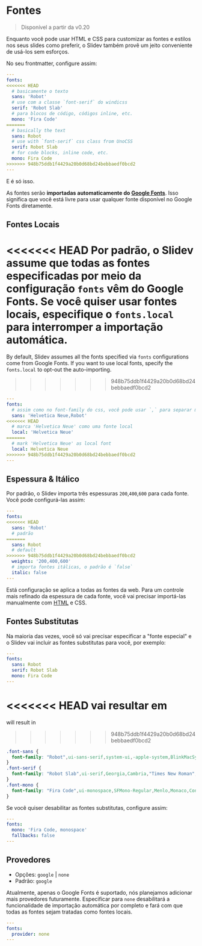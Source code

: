 # Fontes

> Disponível a partir da v0.20

Enquanto você pode usar HTML e CSS para customizar as fontes e estilos nos seus slides como preferir, o Slidev também provê um jeito conveniente de usá-los sem esforços.

No seu frontmatter, configure assim:

```yaml
---
fonts:
<<<<<<< HEAD
  # basicamente o texto
  sans: 'Robot'
  # use com a classe `font-serif` do windicss 
  serif: 'Robot Slab'
  # para blocos de código, códigos inline, etc.
  mono: 'Fira Code'
=======
  # basically the text
  sans: Robot
  # use with `font-serif` css class from UnoCSS
  serif: Robot Slab
  # for code blocks, inline code, etc.
  mono: Fira Code
>>>>>>> 948b75ddb1f4429a20b0d68bd24bebbaedf0bcd2
---
```

E é só isso.

As fontes serão **importadas automaticamente do [Google Fonts](https://fonts.google.com/)**. Isso significa que você está livre para usar qualquer fonte disponível no Google Fonts diretamente.

## Fontes Locais

<<<<<<< HEAD
Por padrão, o Slidev assume que todas as fontes especificadas por meio da configuração `fonts` vêm do Google Fonts. Se você quiser usar fontes locais, especifique o `fonts.local` para interromper a importação automática.
=======
By default, Slidev assumes all the fonts specified via `fonts` configurations come from Google Fonts. If you want to use local fonts, specify the `fonts.local` to opt-out the auto-importing.
>>>>>>> 948b75ddb1f4429a20b0d68bd24bebbaedf0bcd2

```yaml
---
fonts:
  # assim como no font-family do css, você pode usar `,` para separar múltiplas como substitutas
  sans: 'Helvetica Neue,Robot'
<<<<<<< HEAD
  # marca 'Helvetica Neue' como uma fonte local
  local: 'Helvetica Neue'
=======
  # mark 'Helvetica Neue' as local font
  local: Helvetica Neue
>>>>>>> 948b75ddb1f4429a20b0d68bd24bebbaedf0bcd2
---
```

## Espessura & Itálico

Por padrão, o Slidev importa três espessuras `200`,`400`,`600` para cada fonte. Você pode configurá-las assim:

```yaml
---
fonts:
<<<<<<< HEAD
  sans: 'Robot'
  # padrão
=======
  sans: Robot
  # default
>>>>>>> 948b75ddb1f4429a20b0d68bd24bebbaedf0bcd2
  weights: '200,400,600'
  # importa fontes itálicas, o padrão é `false`
  italic: false
---
```

Está configuração se aplica a todas as fontes da web. Para um controle mais refinado da espessura de cada fonte, você vai precisar importá-las manualmente com [HTML](/custom/directory-structure.html#index-html) e CSS.

## Fontes Substitutas

Na maioria das vezes, você só vai precisar especificar a "fonte especial" e o Slidev vai incluir as fontes substitutas para você, por exemplo:

```yaml
---
fonts:
  sans: Robot
  serif: Robot Slab
  mono: Fira Code
---
```

<<<<<<< HEAD
vai resultar em
=======
will result in

<!-- eslint-skip -->
>>>>>>> 948b75ddb1f4429a20b0d68bd24bebbaedf0bcd2

```css
.font-sans {
  font-family: "Robot",ui-sans-serif,system-ui,-apple-system,BlinkMacSystemFont,"Segoe UI",Roboto,"Helvetica Neue",Arial,"Noto Sans",sans-serif,"Apple Color Emoji","Segoe UI Emoji","Segoe UI Symbol","Noto Color Emoji";
}
.font-serif {
  font-family: "Robot Slab",ui-serif,Georgia,Cambria,"Times New Roman",Times,serif;
}
.font-mono {
  font-family: "Fira Code",ui-monospace,SFMono-Regular,Menlo,Monaco,Consolas,"Liberation Mono","Courier New",monospace;
}
```

Se você quiser desabilitar as fontes substitutas, configure assim:

```yaml
---
fonts:
  mono: 'Fira Code, monospace'
  fallbacks: false
---
```

## Provedores

- Opções: `google` | `none`
- Padrão: `google`

Atualmente, apenas o Google Fonts é suportado, nós planejamos adicionar mais provedores futuramente. Especificar para `none` desabilitará a funcionalidade de importação automática por completo e fará com que todas as fontes sejam tratadas como fontes locais.

```yaml
---
fonts:
  provider: none
---
```
